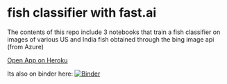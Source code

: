 # fish classifier with fast.ai

The contents of this repo include 3 notebooks that train a fish classifier on images of various US and India fish obtained through the bing image api (from Azure)

[Open App on Heroku](https://fish-clf-innov-95.herokuapp.com)


Its also on binder here:
[![Binder](https://mybinder.org/badge_logo.svg)](https://mybinder.org/v2/gh/yarrib/fish-classifier-innov95/HEAD?labpath=%2Fvoila%2Frender%2Fnotebookwebapp.ipynb)
